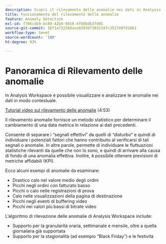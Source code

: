 ```yaml
---
description: Scopri il rilevamento delle anomalie nei dati in Analysis Workspace.
title: Funzionamento del rilevamento delle anomalie
feature: Anomaly Detection
exl-id: f706cdb9-bc80-42b9-9450-4f68bdb3fd85
source-git-commit: 16f1a732260ace8393d7303134fc351740fd1661
workflow-type: tm+mt
source-wordcount: '180'
ht-degree: 93%

---
```


# Panoramica di Rilevamento delle anomalie

In Analysis Workspace è possibile visualizzare e analizzare le anomalie nei dati in modo contestuale.

[Tutorial video sul rilevamento delle anomalie](https://experienceleague.adobe.com/docs/analytics-learn/tutorials/data-science/anomaly-detection-in-analysis-workspace.html?lang=it) (4:53)

Il rilevamento anomalie fornisce un metodo statistico per determinare il cambiamento di una data metrica in relazione ai dati precedenti.

Consente di separare i “segnali effettivi” da quelli di “disturbo” e quindi di individuare i potenziali fattori che hanno contribuito al verificarsi di tali segnali o anomalie. In altre parole, permette di individuare le fluttuazioni statistiche rilevanti da quelle che non lo sono, e quindi di arrivare alla causa di fondo di una anomalia effettiva. Inoltre, è possibile ottenere previsioni di metriche affidabili (KPI).

Ecco alcuni esempi di anomalie da esaminare:

* Drastico calo nel valore medio degli ordini
* Picchi negli ordini con fatturato basso
* Picchi o calo nelle registrazioni di prova
* Calo nelle visualizzazioni della pagina di destinazione
* Picchi negli eventi di buffering video
* Picchi nei valori più bassi di bitrate video

L’algoritmo di rilevazione delle anomalie di Analysis Workspace include:

* Supporto per la granularità oraria, settimanale e mensile, oltre a quella giornaliera già supportata
* Supporto per la stagionalità (ad esempio “Black Friday”) e le festività
